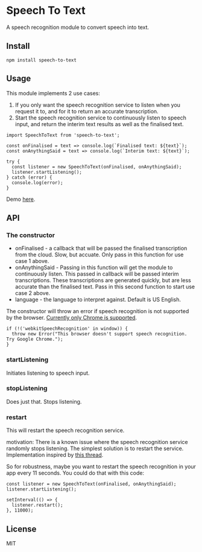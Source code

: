 # Speech To Text

A speech recognition module to convert speech into text.

## Install

`npm install speech-to-text`

## Usage

This module implements 2 use cases:

1. If you only want the speech recognition service to listen when you request it to, and for it to return an accurate transcription.
2. Start the speech recognition service to continuously listen to speech input, and return the interim text results as well as the finalised text.

```
import SpeechToText from 'speech-to-text';

const onFinalised = text => console.log(`Finalised text: ${text}`);
const onAnythingSaid = text => console.log(`Interim text: ${text}`);

try {
  const listener = new SpeechToText(onFinalised, onAnythingSaid);
  listener.startListening();
} catch (error) {
  console.log(error);
}
```

Demo [here](http://apps.golightlyplus.com/speech-to-text-demo/).

## API

### The constructor

- onFinalised - a callback that will be passed the finalised transcription from the cloud. Slow, but accuate. Only pass in this function for use case 1 above.
- onAnythingSaid - Passing in this function will get the module to continuously listen. This passed in callback will be passed interim transcriptions. These transcriptions are generated quickly, but are less accurate than the finalised text. Pass in this second function to start use case 2 above.
- language - the language to interpret against. Default is US English.

The constructor will throw an error if speech recognition is not supported by the browser. [Currently only Chrome is supported](https://developer.mozilla.org/en-US/docs/Web/API/SpeechRecognition#Browser_compatibility).

```
if (!('webkitSpeechRecognition' in window)) {
  throw new Error("This browser doesn't support speech recognition. Try Google Chrome.");
}
```

### startListening

Initiates listening to speech input.

### stopListening

Does just that. Stops listening.

### restart

This will restart the speech recognition service.

motivation: There is a known issue where the speech recognition service randomly stops listening. The simplest solution is to restart the service. Implementation inspired by [this thread](https://stackoverflow.com/a/40676839/2813041).

So for robustness, maybe you want to restart the speech recognition in your app every 11 seconds. You could do that with this code:

```
const listener = new SpeechToText(onFinalised, onAnythingSaid);
listener.startListening();

setInterval(() => {
  listener.restart();
}, 11000);
```

## License

MIT
